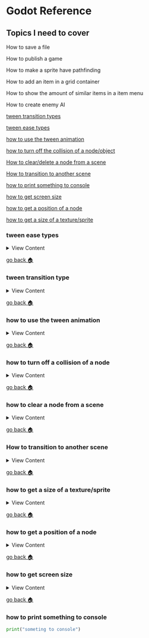 # Godot Reference

## Topics I need to cover

How to save a file

How to publish a game

How to make a sprite have pathfinding

How to add an item in a grid container

How to show the amount of similar items in a item menu

How to create enemy AI

[tween transition types][trans-type]

[tween ease types][ease-type]

[how to use the tween animation][ani-node]

[how to turn off the collision of a node/object][coll-off]

[How to clear/delete a node from a scene][clear-node]

[How to transition to another scene][trans-scene]

[how to print something to console][print]

[how to get screen size][get-screen]

[how to get a position of a node][get-pos]

[how to get a size of a texture/sprite][size-texture]

[ease-type]:#tween-ease-types
[trans-type]:#tween-transition-type
[ani-node]:#how-to-animate-a-node
[coll-off]:#how-to-turn-off-the-collision-of-a-node
[clear-node]:#how-to-clear-a-node-from-a-scene
[trans-scene]:#how-to-transition-to-another-scene
[size-texture]:#how-to-get-a-size-of-a-texture-sprite
[get-pos]:#how-to-get-a-position-of-a-node
[get-screen]:#how-to-get-screen-size
[print]:#how-to-print-something-to-console
[home]:#godot-reference




### tween ease types

<details>
<summary>
View Content
</summary>

**reference**
- [tween class](https://docs.godotengine.org/en/3.0/classes/class_tween.html#class-tween-interpolate-property)

Ease Type | Value
-|-
EASE_IN | 0
EASE_OUT | 1
EASE_IN_OUT | 2
EASE_OUT_IN | 3


</details>

[go back :house:][home]

### tween transition type

<details>
<summary>
View Content
</summary>

**reference**
- [tween class](https://docs.godotengine.org/en/3.0/classes/class_tween.html)

Transition Type | Value
-|-
TRANS_LINEAR | 0
TRANS_SINE | 1
TRANS_QUINT | 2
TRANS_QUART | 3
TRANS_QUAD | 4
TRANS_EXPO | 5
TRANS_ELASTIC | 6
TRANS_CUBIC | 7
TRANS_CIRC | 8
TRANS_BOUNCE | 9
TRANS_BACK | 10



</details>

[go back :house:][home]

### how to use the tween animation

<details>
<summary>
View Content
</summary>

**reference**
- [Tween](https://docs.godotengine.org/en/3.0/classes/class_tween.html#class-tween-interpolate-property)

There are many ways to change the property of a node, so these are a couple of examples of how to change it

**syntax**
`$Tween.interpolate_property(Object, property, initial value, final value, duration time, transition type, ease type, delay time)`

```python
$Tween.interpolate_property($Sprite,"modulate", Color(1,1,1,1), Color(1,1,1,0),0.3, Tween.TRANS_QUAD, Tween.EASE_OUT )
```

</details>

[go back :house:][home]


### how to turn off a collision of a node

<details>
<summary>
View Content
</summary>

**reference**
- [collisionobject2d](https://docs.godotengine.org/en/3.0/classes/class_collisionobject2d.html#class-collisionobject2d-shape-owner-set-disabled)

#### Method 1
```python
# when the potion collides with a body named isaiah
# shape_owner_clear_shapes will clear all the shapes as long as you have the owner id
# which will usually be 0
func _on_potion_body_entered(body):
	if body.get("name") == "isaiah":
		shape_owner_clear_shapes(0)
	pass
```

#### Method 2

```python
# when the potion collides with a body named isaiah
# shape_owner_set_disabled will disable it as long as you have the boolean set to true
# and the owner id of collision shape which will be 0
func _on_potion_body_entered(body):
	if body.get("name") == "isaiah":
		shape_owner_set_disabled(0,true)
	pass
```

</details>

[go back :house:][home]


### how to clear a node from a scene

<details>
<summary>
View Content
</summary>


You usually do this when you are using signals, but I guess you can do that in any
other function

```python
func on_gem_area_enter(area):
  if area.get("name") == "player":
    queue_free() #this will delete the node which is a gem
```

</details>

[go back :house:][home]


### How to transition to another scene

<details>
<summary>
View Content
</summary>

```python
get_tree().change_scene("res://World2.tscn")
```

</details>

[go back :house:][home]



### how to get a size of a texture/sprite

<details>
<summary>
View Content
</summary>

```python
var sprite_size = get_texture().get_size()
```


</details>

[go back :house:][home]


### how to get a position of a node

<details>
<summary>
View Content
</summary>

```python
print(get_pos())
```

</details>

[go back :house:][home]

### how to get screen size

<details>
<summary>
View Content
</summary>


```python
var screensize = get_viewport_rect().size
```

</details>

[go back :house:][home]

### how to print something to console

```python
print("someting to console")
```
